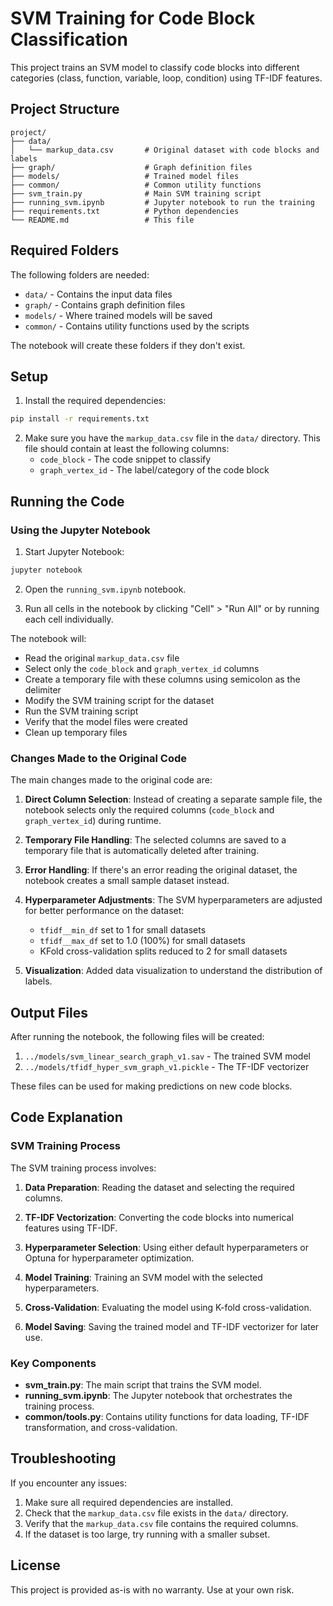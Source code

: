 # SVM Training for Code Block Classification

This project trains an SVM model to classify code blocks into different categories (class, function, variable, loop, condition) using TF-IDF features.

## Project Structure

```
project/
├── data/
│   └── markup_data.csv       # Original dataset with code blocks and labels
├── graph/                    # Graph definition files
├── models/                   # Trained model files
├── common/                   # Common utility functions
├── svm_train.py              # Main SVM training script
├── running_svm.ipynb         # Jupyter notebook to run the training
├── requirements.txt          # Python dependencies
└── README.md                 # This file
```

## Required Folders

The following folders are needed:
- `data/` - Contains the input data files
- `graph/` - Contains graph definition files
- `models/` - Where trained models will be saved
- `common/` - Contains utility functions used by the scripts

The notebook will create these folders if they don't exist.

## Setup

1. Install the required dependencies:

```bash
pip install -r requirements.txt
```

2. Make sure you have the `markup_data.csv` file in the `data/` directory. This file should contain at least the following columns:
   - `code_block` - The code snippet to classify
   - `graph_vertex_id` - The label/category of the code block

## Running the Code

### Using the Jupyter Notebook

1. Start Jupyter Notebook:

```bash
jupyter notebook
```

2. Open the `running_svm.ipynb` notebook.

3. Run all cells in the notebook by clicking "Cell" > "Run All" or by running each cell individually.

The notebook will:
- Read the original `markup_data.csv` file
- Select only the `code_block` and `graph_vertex_id` columns
- Create a temporary file with these columns using semicolon as the delimiter
- Modify the SVM training script for the dataset
- Run the SVM training script
- Verify that the model files were created
- Clean up temporary files

### Changes Made to the Original Code

The main changes made to the original code are:

1. **Direct Column Selection**: Instead of creating a separate sample file, the notebook selects only the required columns (`code_block` and `graph_vertex_id`) during runtime.

2. **Temporary File Handling**: The selected columns are saved to a temporary file that is automatically deleted after training.

3. **Error Handling**: If there's an error reading the original dataset, the notebook creates a small sample dataset instead.

4. **Hyperparameter Adjustments**: The SVM hyperparameters are adjusted for better performance on the dataset:
   - `tfidf__min_df` set to 1 for small datasets
   - `tfidf__max_df` set to 1.0 (100%) for small datasets
   - KFold cross-validation splits reduced to 2 for small datasets

5. **Visualization**: Added data visualization to understand the distribution of labels.

## Output Files

After running the notebook, the following files will be created:

1. `../models/svm_linear_search_graph_v1.sav` - The trained SVM model
2. `../models/tfidf_hyper_svm_graph_v1.pickle` - The TF-IDF vectorizer

These files can be used for making predictions on new code blocks.

## Code Explanation

### SVM Training Process

The SVM training process involves:

1. **Data Preparation**: Reading the dataset and selecting the required columns.

2. **TF-IDF Vectorization**: Converting the code blocks into numerical features using TF-IDF.

3. **Hyperparameter Selection**: Using either default hyperparameters or Optuna for hyperparameter optimization.

4. **Model Training**: Training an SVM model with the selected hyperparameters.

5. **Cross-Validation**: Evaluating the model using K-fold cross-validation.

6. **Model Saving**: Saving the trained model and TF-IDF vectorizer for later use.

### Key Components

- **svm_train.py**: The main script that trains the SVM model.
- **running_svm.ipynb**: The Jupyter notebook that orchestrates the training process.
- **common/tools.py**: Contains utility functions for data loading, TF-IDF transformation, and cross-validation.

## Troubleshooting

If you encounter any issues:

1. Make sure all required dependencies are installed.
2. Check that the `markup_data.csv` file exists in the `data/` directory.
3. Verify that the `markup_data.csv` file contains the required columns.
4. If the dataset is too large, try running with a smaller subset.

## License

This project is provided as-is with no warranty. Use at your own risk.
